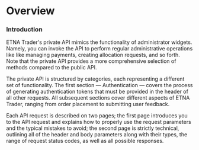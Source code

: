 # Overview

### Introduction <a id="introduction"></a>

ETNA Trader's private API mimics the functionality of administrator widgets. Namely, you can invoke the API to perform regular administrative operations like like managing payments, creating allocation requests, and so forth. Note that the private API provides a more comprehensive selection of methods compared to the public API.

The private API is structured by categories, each representing a different set of functionality. The first section — Authentication — covers the process of generating authentication tokens that must be provided in the header of all other requests. All subsequent sections cover different aspects of ETNA Trader, ranging from order placement to submitting user feedback.

Each API request is described on two pages; the first page introduces you to the API request and explains how to properly use the request parameters and the typical mistakes to avoid; the second page is strictly technical, outlining all of the header and body parameters along with their types, the range of request status codes, as well as all possible responses.

